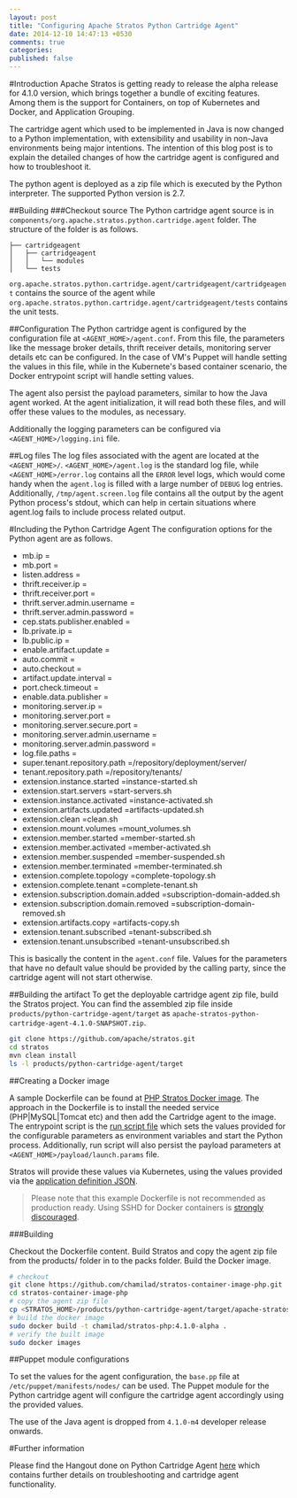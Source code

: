 ```yaml
---
layout: post
title: "Configuring Apache Stratos Python Cartridge Agent"
date: 2014-12-10 14:47:13 +0530
comments: true
categories:
published: false
---
```


#Introduction
Apache Stratos is getting ready to release the alpha release for 4.1.0 version, which brings together a bundle of exciting features. Among them is the support for Containers, on top of Kubernetes and Docker, and Application Grouping.

The cartridge agent which used to be implemented in Java is now changed to a Python implementation, with extensibility and usability in non-Java environments being major intentions. The intention of this blog post is to explain the detailed changes of how the cartridge agent is configured and how to troubleshoot it.

The python agent is deployed as a zip file which is executed by the Python interpreter. The supported Python version is 2.7.

##Building
###Checkout source
The Python cartridge agent source is in `components/org.apache.stratos.python.cartridge.agent` folder. The structure of the folder is as follows.

```
├── cartridgeagent
│   ├── cartridgeagent
│   │   └── modules
│   └── tests
```

`org.apache.stratos.python.cartridge.agent/cartridgeagent/cartridgeagent` contains the source of the agent while `org.apache.stratos.python.cartridge.agent/cartridgeagent/tests` contains the unit tests.



##Configuration
The Python cartridge agent is configured by the configuration file at `<AGENT_HOME>/agent.conf`. From this file, the parameters like the message broker details, thrift receiver details, monitoring server details etc can be configured. In the case of VM's Puppet will handle setting the values in this file, while in the Kubernete's based container scenario, the Docker entrypoint script will handle setting values.

The agent also persist the payload parameters, similar to how the Java agent worked. At the agent initialization, it will read both these files, and will offer these values to the modules, as necessary.

Additionally the logging parameters can be configured via `<AGENT_HOME>/logging.ini` file.

##Log files
The log files associated with the agent are located at the `<AGENT_HOME>/`. `<AGENT_HOME>/agent.log` is the standard log file, while `<AGENT_HOME>/error.log` contains all the `ERROR` level logs, which would come handy when the `agent.log` is filled with a large number of `DEBUG` log entries. Additionally, `/tmp/agent.screen.log` file contains all the output by the agent Python process's stdout, which can help in certain situations where agent.log fails to include process related output.

#Including the Python Cartridge Agent
The configuration options for the Python agent are as follows.

* mb.ip                                 =
* mb.port                               =
* listen.address                        =
* thrift.receiver.ip                    =
* thrift.receiver.port                  =
* thrift.server.admin.username          =
* thrift.server.admin.password          =
* cep.stats.publisher.enabled           =
* lb.private.ip                         =
* lb.public.ip                          =
* enable.artifact.update                =
* auto.commit                           =
* auto.checkout                         =
* artifact.update.interval              =
* port.check.timeout                    =
* enable.data.publisher                 =
* monitoring.server.ip                  =
* monitoring.server.port                =
* monitoring.server.secure.port         =
* monitoring.server.admin.username      =
* monitoring.server.admin.password      =
* log.file.paths                        =
* super.tenant.repository.path          =/repository/deployment/server/
* tenant.repository.path                =/repository/tenants/
* extension.instance.started            =instance-started.sh
* extension.start.servers               =start-servers.sh
* extension.instance.activated          =instance-activated.sh
* extension.artifacts.updated           =artifacts-updated.sh
* extension.clean                       =clean.sh
* extension.mount.volumes               =mount_volumes.sh
* extension.member.started              =member-started.sh
* extension.member.activated            =member-activated.sh
* extension.member.suspended            =member-suspended.sh
* extension.member.terminated           =member-terminated.sh
* extension.complete.topology           =complete-topology.sh
* extension.complete.tenant             =complete-tenant.sh
* extension.subscription.domain.added   =subscription-domain-added.sh
* extension.subscription.domain.removed =subscription-domain-removed.sh
* extension.artifacts.copy              =artifacts-copy.sh
* extension.tenant.subscribed           =tenant-subscribed.sh
* extension.tenant.unsubscribed         =tenant-unsubscribed.sh

This is basically the content in the `agent.conf` file. Values for the parameters that have no default value should be provided by the calling party, since the cartridge agent will not start otherwise.

##Building the artifact
To get the deployable cartridge agent zip file, build the Stratos project. You can find the assembled zip file inside `products/python-cartridge-agent/target` as `apache-stratos-python-cartridge-agent-4.1.0-SNAPSHOT.zip`.

```bash
git clone https://github.com/apache/stratos.git
cd stratos
mvn clean install
ls -l products/python-cartridge-agent/target
```

##Creating a Docker image

A sample Dockerfile can be found at [PHP Stratos Docker image](https://github.com/chamilad/stratos-container-image-php/blob/master/Dockerfile). The approach in the Dockerfile is to install the needed service (PHP|MySQL|Tomcat etc) and then add the Cartridge agent to the image. The entrypoint script is the [run script file](https://github.com/chamilad/stratos-container-image-php/blob/master/run) which sets the values provided for the configurable parameters as environment variables and start the Python process.  Additionally, run script will also persist the payload parameters at `<AGENT_HOME>/payload/launch.params` file.

Stratos will provide these values via Kubernetes, using the values provided via the [application definition JSON](https://cwiki.apache.org/confluence/display/STRATOS/4.1.0-M4+Testing+Grouping+with+Docker+Support#id-4.1.0-M4TestingGroupingwithDockerSupport-Deployinganapplicationdefinition).

> Please note that this example Dockerfile is not recommended as production ready. Using SSHD for Docker containers is [strongly discouraged](http://jpetazzo.github.io/2014/06/23/docker-ssh-considered-evil/).

###Building

Checkout the Dockerfile content. Build Stratos and copy the agent zip file from the products/ folder in to the packs folder. Build the Docker image.

```bash
# checkout
git clone https://github.com/chamilad/stratos-container-image-php.git
cd stratos-container-image-php
# copy the agent zip file
cp <STRATOS_HOME>/products/python-cartridge-agent/target/apache-stratos-python-cartridge-agent-4.1.0-SNAPSHOT.zip packs/
# build the docker image
sudo docker build -t chamilad/stratos-php:4.1.0-alpha .
# verify the built image
sudo docker images
```

##Puppet module configurations

To set the values for the agent configuration, the `base.pp` file at `/etc/puppet/manifests/nodes/` can be used. The Puppet module for the Python cartridge agent will configure the cartridge agent accordingly using the provided values.

The use of the Java agent is dropped from `4.1.0-m4` developer release onwards.

#Further information

Please find the Hangout done on Python Cartridge Agent [here](https://plus.google.com/events/c0rvi4fmeeloaa76np3cgnqpa84) which contains further details on troubleshooting and cartridge agent functionality.